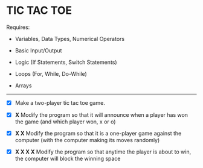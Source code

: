 # TIC TAC TOE

Requires:

- Variables, Data Types, Numerical Operators

- Basic Input/Output

- Logic (If Statements, Switch Statements)

- Loops (For, While, Do-While)

- Arrays

---

- [x] Make a two-player tic tac toe game.

- [x] **X** Modify the program so that it will announce when a player has won the game (and which player won, x or o)

- [x] **X X** Modify the program so that it is a one-player game against the computer (with the computer making its moves randomly)

- [x] **X X X X** Modify the program so that anytime the player is about to win, the computer will block the winning space